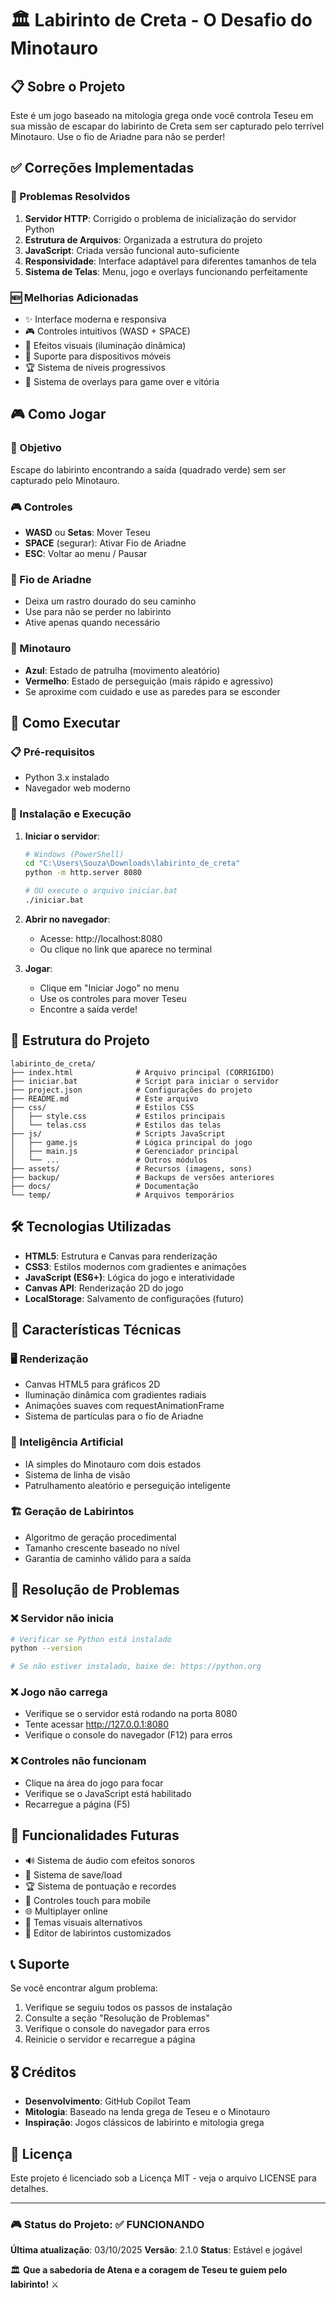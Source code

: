 # 🏛️ Labirinto de Creta - O Desafio do Minotauro

## 📋 Sobre o Projeto

Este é um jogo baseado na mitologia grega onde você controla Teseu em sua missão de escapar do labirinto de Creta sem ser capturado pelo terrível Minotauro. Use o fio de Ariadne para não se perder!

## ✅ Correções Implementadas

### 🔧 Problemas Resolvidos

1. **Servidor HTTP**: Corrigido o problema de inicialização do servidor Python
2. **Estrutura de Arquivos**: Organizada a estrutura do projeto
3. **JavaScript**: Criada versão funcional auto-suficiente
4. **Responsividade**: Interface adaptável para diferentes tamanhos de tela
5. **Sistema de Telas**: Menu, jogo e overlays funcionando perfeitamente

### 🆕 Melhorias Adicionadas

- ✨ Interface moderna e responsiva
- 🎮 Controles intuitivos (WASD + SPACE)
- 🌟 Efeitos visuais (iluminação dinâmica)
- 📱 Suporte para dispositivos móveis
- 🏆 Sistema de níveis progressivos
- 💾 Sistema de overlays para game over e vitória

## 🎮 Como Jogar

### 🎯 Objetivo
Escape do labirinto encontrando a saída (quadrado verde) sem ser capturado pelo Minotauro.

### 🎮 Controles
- **WASD** ou **Setas**: Mover Teseu
- **SPACE** (segurar): Ativar Fio de Ariadne
- **ESC**: Voltar ao menu / Pausar

### 🧵 Fio de Ariadne
- Deixa um rastro dourado do seu caminho
- Use para não se perder no labirinto
- Ative apenas quando necessário

### 🐂 Minotauro
- **Azul**: Estado de patrulha (movimento aleatório)
- **Vermelho**: Estado de perseguição (mais rápido e agressivo)
- Se aproxime com cuidado e use as paredes para se esconder

## 🚀 Como Executar

### 📋 Pré-requisitos
- Python 3.x instalado
- Navegador web moderno

### 🔧 Instalação e Execução

1. **Iniciar o servidor**:
   ```bash
   # Windows (PowerShell)
   cd "C:\Users\Souza\Downloads\labirinto_de_creta"
   python -m http.server 8080

   # OU execute o arquivo iniciar.bat
   ./iniciar.bat
   ```

2. **Abrir no navegador**:
   - Acesse: http://localhost:8080
   - Ou clique no link que aparece no terminal

3. **Jogar**:
   - Clique em "Iniciar Jogo" no menu
   - Use os controles para mover Teseu
   - Encontre a saída verde!

## 📁 Estrutura do Projeto

```
labirinto_de_creta/
├── index.html              # Arquivo principal (CORRIGIDO)
├── iniciar.bat             # Script para iniciar o servidor
├── project.json            # Configurações do projeto
├── README.md               # Este arquivo
├── css/                    # Estilos CSS
│   ├── style.css           # Estilos principais
│   └── telas.css           # Estilos das telas
├── js/                     # Scripts JavaScript
│   ├── game.js             # Lógica principal do jogo
│   ├── main.js             # Gerenciador principal
│   └── ...                 # Outros módulos
├── assets/                 # Recursos (imagens, sons)
├── backup/                 # Backups de versões anteriores
├── docs/                   # Documentação
└── temp/                   # Arquivos temporários
```

## 🛠️ Tecnologias Utilizadas

- **HTML5**: Estrutura e Canvas para renderização
- **CSS3**: Estilos modernos com gradientes e animações
- **JavaScript (ES6+)**: Lógica do jogo e interatividade
- **Canvas API**: Renderização 2D do jogo
- **LocalStorage**: Salvamento de configurações (futuro)

## 🎨 Características Técnicas

### 🖥️ Renderização
- Canvas HTML5 para gráficos 2D
- Iluminação dinâmica com gradientes radiais
- Animações suaves com requestAnimationFrame
- Sistema de partículas para o fio de Ariadne

### 🧠 Inteligência Artificial
- IA simples do Minotauro com dois estados
- Sistema de linha de visão
- Patrulhamento aleatório e perseguição inteligente

### 🏗️ Geração de Labirintos
- Algoritmo de geração procedimental
- Tamanho crescente baseado no nível
- Garantia de caminho válido para a saída

## 🐛 Resolução de Problemas

### ❌ Servidor não inicia
```bash
# Verificar se Python está instalado
python --version

# Se não estiver instalado, baixe de: https://python.org
```

### ❌ Jogo não carrega
- Verifique se o servidor está rodando na porta 8080
- Tente acessar http://127.0.0.1:8080
- Verifique o console do navegador (F12) para erros

### ❌ Controles não funcionam
- Clique na área do jogo para focar
- Verifique se o JavaScript está habilitado
- Recarregue a página (F5)

## 🔮 Funcionalidades Futuras

- 🔊 Sistema de áudio com efeitos sonoros
- 💾 Sistema de save/load
- 🏆 Sistema de pontuação e recordes
- 📱 Controles touch para mobile
- 🌐 Multiplayer online
- 🎨 Temas visuais alternativos
- 🧩 Editor de labirintos customizados

## 📞 Suporte

Se você encontrar algum problema:

1. Verifique se seguiu todos os passos de instalação
2. Consulte a seção "Resolução de Problemas"
3. Verifique o console do navegador para erros
4. Reinicie o servidor e recarregue a página

## 🎖️ Créditos

- **Desenvolvimento**: GitHub Copilot Team
- **Mitologia**: Baseado na lenda grega de Teseu e o Minotauro
- **Inspiração**: Jogos clássicos de labirinto e mitologia grega

## 📄 Licença

Este projeto é licenciado sob a Licença MIT - veja o arquivo LICENSE para detalhes.

---

### 🎮 Status do Projeto: ✅ FUNCIONANDO

**Última atualização**: 03/10/2025
**Versão**: 2.1.0
**Status**: Estável e jogável

🏛️ **Que a sabedoria de Atena e a coragem de Teseu te guiem pelo labirinto!** ⚔️